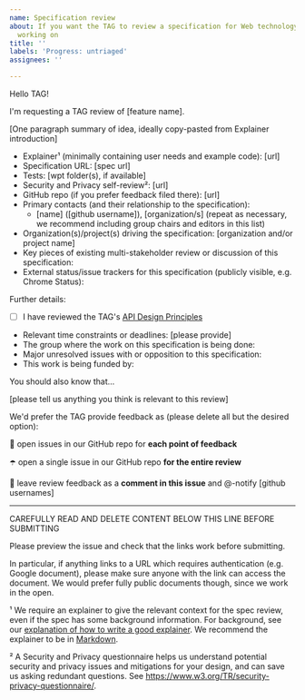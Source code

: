 ```yaml
---
name: Specification review
about: If you want the TAG to review a specification for Web technology that you're
  working on
title: ''
labels: 'Progress: untriaged'
assignees: ''

---
```


Hello TAG!

I'm requesting a TAG review of [feature name].

[One paragraph summary of idea, ideally copy-pasted from Explainer introduction]

  - Explainer¹ (minimally containing user needs and example code): [url]
  - Specification URL: [spec url]
  - Tests: [wpt folder(s), if available]
  - Security and Privacy self-review²: [url]
  - GitHub repo (if you prefer feedback filed there): [url]
  - Primary contacts (and their relationship to the specification):
      - [name] ([github username]), [organization/s] (repeat as necessary, we recommend including group chairs and editors in this list)
  - Organization(s)/project(s) driving the specification: [organization and/or project name] 
  - Key pieces of existing multi-stakeholder review or discussion of this specification: 
  - External status/issue trackers for this specification (publicly visible, e.g. Chrome Status):

Further details:

  - [ ] I have reviewed the TAG's [API Design Principles](https://w3ctag.github.io/design-principles/)
  - Relevant time constraints or deadlines: [please provide]
  - The group where the work on this specification is being done:
  - Major unresolved issues with or opposition to this specification:
  - This work is being funded by: 

You should also know that...

[please tell us anything you think is relevant to this review]

We'd prefer the TAG provide feedback as (please delete all but the desired option):

  🐛 open issues in our GitHub repo for **each point of feedback**

  ☂️ open a single issue in our GitHub repo **for the entire review**

  💬 leave review feedback as a **comment in this issue** and @-notify [github usernames]

------------------------------------------------------------------------------------
CAREFULLY READ AND DELETE CONTENT BELOW THIS LINE BEFORE SUBMITTING

Please preview the issue and check that the links work before submitting.

In particular, if anything links to a URL which requires authentication (e.g. Google document), please make sure anyone with the link can access the document. We would prefer fully public documents though, since we work in the open.

¹ We require an explainer to give the relevant context for the spec review, even if the spec has some background information. For background, see our [explanation of how to write a good explainer](https://w3ctag.github.io/explainers). We recommend the explainer to be in [Markdown](https://github.github.com/gfm/).

² A Security and Privacy questionnaire helps us understand potential security and privacy issues and mitigations for your design, and can save us asking redundant questions. See https://www.w3.org/TR/security-privacy-questionnaire/.
